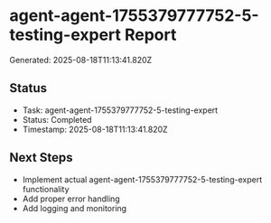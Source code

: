 # agent-agent-1755379777752-5-testing-expert Report

Generated: 2025-08-18T11:13:41.820Z

## Status
- Task: agent-agent-1755379777752-5-testing-expert
- Status: Completed
- Timestamp: 2025-08-18T11:13:41.820Z

## Next Steps
- Implement actual agent-agent-1755379777752-5-testing-expert functionality
- Add proper error handling
- Add logging and monitoring
